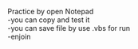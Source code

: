 Practice by open Notepad <br>
	-you can copy and test it <br>
	-you can save file by use .vbs for run <br>
	-enjoin <br>
